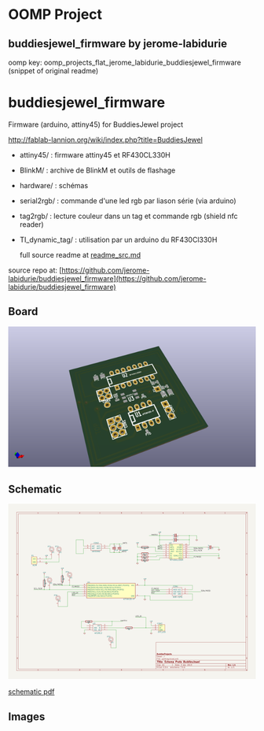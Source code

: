 # OOMP Project  
## buddiesjewel_firmware  by jerome-labidurie  
  
oomp key: oomp_projects_flat_jerome_labidurie_buddiesjewel_firmware  
(snippet of original readme)  
  
buddiesjewel_firmware  
=====================  
  
Firmware (arduino, attiny45) for BuddiesJewel project  
  
http://fablab-lannion.org/wiki/index.php?title=BuddiesJewel  
  
* attiny45/ : firmware attiny45 et RF430CL330H  
* BlinkM/ : archive de BlinkM et outils de flashage  
* hardware/ : schémas  
* serial2rgb/ : commande d'une led rgb par liason série (via arduino)  
* tag2rgb/ : lecture couleur dans un tag et commande rgb (shield nfc reader)  
* TI_dynamic_tag/ : utilisation par un arduino du RF430Cl330H  
  
  full source readme at [readme_src.md](readme_src.md)  
  
source repo at: [https://github.com/jerome-labidurie/buddiesjewel_firmware](https://github.com/jerome-labidurie/buddiesjewel_firmware)  
## Board  
  
[![working_3d.png](working_3d_600.png)](working_3d.png)  
## Schematic  
  
[![working_schematic.png](working_schematic_600.png)](working_schematic.png)  
  
[schematic pdf](working_schematic.pdf)  
## Images  
